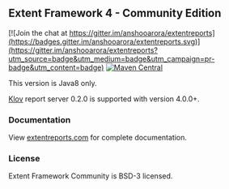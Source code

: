 ## Extent Framework 4 - Community Edition

[![Join the chat at https://gitter.im/anshooarora/extentreports](https://badges.gitter.im/anshooarora/extentreports.svg)](https://gitter.im/anshooarora/extentreports?utm_source=badge&utm_medium=badge&utm_campaign=pr-badge&utm_content=badge)
[![Maven Central](https://img.shields.io/maven-central/v/com.aventstack/extentreports.svg?maxAge=300)](http://search.maven.org/#search|ga|1|g:"com.aventstack")

This version is Java8 only.

[Klov](https://github.com/extent-framework/klov-server) report server 0.2.0 is supported with version 4.0.0+.

### Documentation

View [extentreports.com](http://extentreports.com/docs/versions/4/java/) for complete documentation.

### License

Extent Framework Community is BSD-3 licensed.